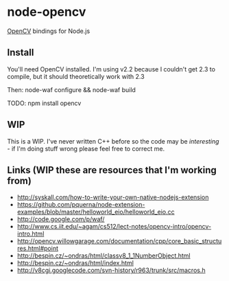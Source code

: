 # node-opencv 

[OpenCV](http://opencv.willowgarage.com/wiki/) bindings for Node.js

## Install

You'll need OpenCV installed. I'm using v2.2 because I couldn't get 2.3 to compile, but it should theoretically work with 2.3

Then:
        node-waf configure && node-waf build


TODO: npm install opencv


## WIP

This is a WIP. I've never written C++ before so the code may be _interesting_ - if 
I'm doing stuff wrong please feel free to correct me.

## Links (WIP these are resources that I'm working from)

- http://syskall.com/how-to-write-your-own-native-nodejs-extension
- https://github.com/pquerna/node-extension-examples/blob/master/helloworld_eio/helloworld_eio.cc
- http://code.google.com/p/waf/
- http://www.cs.iit.edu/~agam/cs512/lect-notes/opencv-intro/opencv-intro.html
- http://opencv.willowgarage.com/documentation/cpp/core_basic_structures.html#point
- http://bespin.cz/~ondras/html/classv8_1_1NumberObject.html
- http://bespin.cz/~ondras/html/index.html
- http://v8cgi.googlecode.com/svn-history/r963/trunk/src/macros.h

